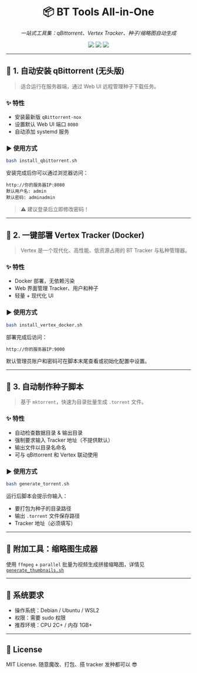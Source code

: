 <h1 align="center">📦 BT Tools All-in-One</h1>
<p align="center">
  <em>一站式工具集：qBittorrent、Vertex Tracker、种子/缩略图自动生成</em>
</p>

<p align="center">
  <img src="https://img.shields.io/badge/platform-Debian%20%7C%20Ubuntu-blue?style=flat-square">
  <img src="https://img.shields.io/badge/status-active-brightgreen?style=flat-square">
  <img src="https://img.shields.io/badge/auto--install-supported-orange?style=flat-square">
</p>

---

## 🔧 1. 自动安装 qBittorrent (无头版)

> 适合运行在服务器端，通过 Web UI 远程管理种子下载任务。

### ✨ 特性

- 安装最新版 `qBittorrent-nox`
- 设置默认 Web UI 端口 `8080`
- 自动添加 systemd 服务

### ▶️ 使用方式

```bash
bash install_qbittorrent.sh
```

安装完成后你可以通过浏览器访问：
```
http://你的服务器IP:8080
默认用户名: admin
默认密码: adminadmin
```

> ⚠️ 建议登录后立即修改密码！

---

## 🚢 2. 一键部署 Vertex Tracker (Docker)

> Vertex 是一个现代化、高性能、低资源占用的 BT Tracker 与私种管理器。

### ✨ 特性

- Docker 部署，无依赖污染
- Web 界面管理 Tracker、用户和种子
- 轻量 + 现代化 UI

### ▶️ 使用方式

```bash
bash install_vertex_docker.sh
```

部署完成后访问：
```
http://你的服务器IP:9000
```

默认管理员账户和密码可在脚本末尾查看或初始化配置中设置。

---

## 🧲 3. 自动制作种子脚本

> 基于 `mktorrent`，快速为目录批量生成 `.torrent` 文件。

### ✨ 特性

- 自动检查数据目录 & 输出目录
- 强制要求输入 Tracker 地址（不提供默认）
- 输出文件以目录名命名
- 可与 qBittorrent 和 Vertex 联动使用

### ▶️ 使用方式

```bash
bash generate_torrent.sh
```

运行后脚本会提示你输入：

- 要打包为种子的目录路径
- 输出 `.torrent` 文件保存路径
- Tracker 地址（必须填写）

---

## 📸 附加工具：缩略图生成器

使用 `ffmpeg` + `parallel` 批量为视频生成拼接缩略图，详情见 [`generate_thumbnails.sh`](./generate_thumbnails.sh)

---

## 🧱 系统要求

- 操作系统：Debian / Ubuntu / WSL2
- 权限：需要 sudo 权限
- 推荐环境：CPU 2C+ / 内存 1GB+

---

## 📄 License

MIT License. 随意魔改、打包、搭 tracker 发种都可以 😎
